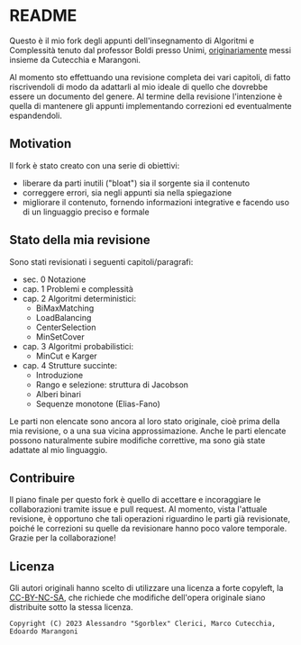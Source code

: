 # README
Questo è il mio fork degli appunti dell'insegnamento di Algoritmi e Complessità tenuto dal professor Boldi presso Unimi, [originariamente](https://git.sr.ht/~ecmm/aec-notes) messi insieme da Cutecchia e Marangoni.

Al momento sto effettuando una revisione completa dei vari capitoli, di fatto riscrivendoli di modo da adattarli al mio ideale di quello che dovrebbe essere un documento del genere. Al termine della revisione l'intenzione è quella di mantenere gli appunti implementando correzioni ed eventualmente espandendoli.



## Motivation
Il fork è stato creato con una serie di obiettivi:
- liberare da parti inutili ("bloat") sia il sorgente sia il contenuto
- correggere errori, sia negli appunti sia nella spiegazione
- migliorare il contenuto, fornendo informazioni integrative e facendo uso di un linguaggio preciso e formale



## Stato della mia revisione
Sono stati revisionati i seguenti capitoli/paragrafi:
- sec. 0 Notazione
- cap. 1 Problemi e complessità
- cap. 2 Algoritmi deterministici:
	- BiMaxMatching
	- LoadBalancing
	- CenterSelection
	- MinSetCover
- cap. 3 Algoritmi probabilistici:
	- MinCut e Karger
- cap. 4 Strutture succinte:
	- Introduzione
	- Rango e selezione: struttura di Jacobson
	- Alberi binari
	- Sequenze monotone (Elias-Fano)

Le parti non elencate sono ancora al loro stato originale, cioè prima della mia revisione, o a una sua vicina approssimazione. Anche le parti elencate possono naturalmente subire modifiche correttive, ma sono già state adattate al mio linguaggio.



## Contribuire
Il piano finale per questo fork è quello di accettare e incoraggiare le collaborazioni tramite issue e pull request. Al momento, vista l'attuale revisione, è opportuno che tali operazioni riguardino le parti già revisionate, poiché le correzioni su quelle da revisionare hanno poco valore temporale. Grazie per la collaborazione!



## Licenza
Gli autori originali hanno scelto di utilizzare una licenza a forte copyleft, la [CC-BY-NC-SA](https://creativecommons.org/licenses/by-nc-sa/3.0/legalcode), che richiede che modifiche dell'opera originale siano distribuite sotto la stessa licenza.
```
Copyright (C) 2023 Alessandro "Sgorblex" Clerici, Marco Cutecchia, Edoardo Marangoni
```
